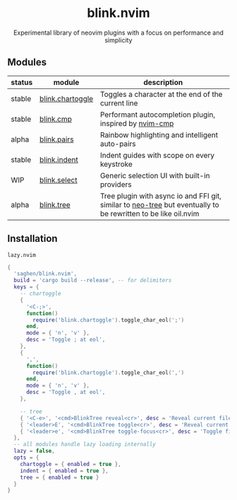 <div align="center">

# blink.nvim

Experimental library of neovim plugins with a focus on performance and simplicity

</div>

## Modules

| status | module                                                  | description                                                                                                                                                     |
|--------|---------------------------------------------------------|-----------------------------------------------------------------------------------------------------------------------------------------------------------------|
| stable | [blink.chartoggle](/readmes/chartoggle/README.md)       | Toggles a character at the end of the current line                                                                                                              |
| stable | [blink.cmp](https://github.com/saghen/blink.cmp)        | Performant autocompletion plugin, inspired by [nvim-cmp](https://github.com/hrsh7th/nvim-cmp)                                                                   |
| alpha  | [blink.pairs](https://github.com/saghen/blink.pairs)    | Rainbow highlighting and intelligent auto-pairs                                                                                         			     |
| stable | [blink.indent](/readmes/indent/README.md)               | Indent guides with scope on every keystroke                                                                                                                     |
| WIP    | [blink.select](/readmes/select/README.md)               | Generic selection UI with built-in providers                                                                                                                    |
| alpha  | [blink.tree](/readmes/tree/README.md)                   | Tree plugin with async io and FFI git, similar to [neo-tree](https://github.com/nvim-neo-tree/neo-tree.nvim) but eventually to be rewritten to be like oil.nvim |

## Installation

`lazy.nvim`

```lua
{
  'saghen/blink.nvim',
  build = 'cargo build --release', -- for delimiters
  keys = {
	-- chartoggle
	{
	  '<C-;>',
	  function()
	  	require('blink.chartoggle').toggle_char_eol(';')
	  end,
	  mode = { 'n', 'v' },
	  desc = 'Toggle ; at eol',
	},
	{
	  ',',
	  function()
	  	require('blink.chartoggle').toggle_char_eol(',')
	  end,
	  mode = { 'n', 'v' },
	  desc = 'Toggle , at eol',
	},

	-- tree
	{ '<C-e>', '<cmd>BlinkTree reveal<cr>', desc = 'Reveal current file in tree' },
	{ '<leader>E', '<cmd>BlinkTree toggle<cr>', desc = 'Reveal current file in tree' },
	{ '<leader>e', '<cmd>BlinkTree toggle-focus<cr>', desc = 'Toggle file tree focus' },
  },
  -- all modules handle lazy loading internally
  lazy = false,
  opts = {
    chartoggle = { enabled = true },
    indent = { enabled = true },
    tree = { enabled = true }
  }
}
